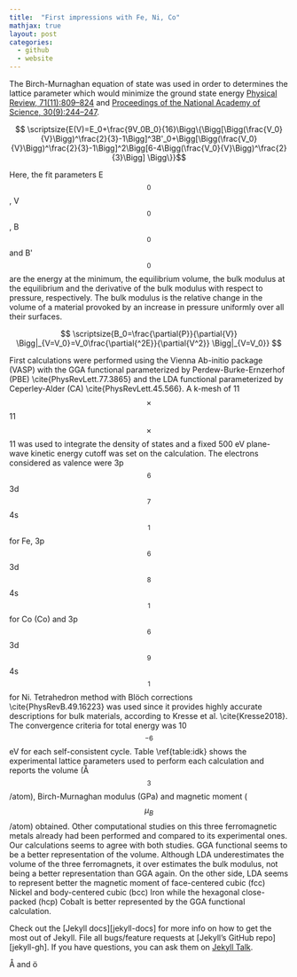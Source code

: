 ```yaml
---
title:  "First impressions with Fe, Ni, Co"
mathjax: true
layout: post
categories:
  - github
  - website
---
```


The Birch-Murnaghan equation of state was used in order to determines the lattice parameter which would minimize the ground state energy [Physical Review, 71(11):809–824][Birch] and [Proceedings of the National Academy of Science, 30(9):244–247][Murnaghan].

$$ \scriptsize{E(V)=E_0+\frac{9V_0B_0}{16}\Bigg\{\Bigg[\Bigg(\frac{V_0}{V}\Bigg)^\frac{2}{3}-1\Bigg]^3B'_0+\Bigg[\Bigg(\frac{V_0}{V}\Bigg)^\frac{2}{3}-1\Bigg]^2\Bigg[6-4\Bigg(\frac{V_0}{V}\Bigg)^\frac{2}{3}\Bigg] \Bigg\}}$$ 





Here, the fit parameters E$$_0$$, V$$_0$$, B$$_0$$ and B'$$_0$$ are the energy at the minimum, the equilibrium volume, 
the bulk modulus at the equilibrium and the derivative of the bulk modulus with respect to pressure, respectively. 
The bulk modulus is the relative change in the volume of a material provoked by an increase in pressure uniformly over all their surfaces.

$$ \scriptsize{B_0=\frac{\partial{P}}{\partial{V}} \Bigg|_{V=V_0}=V_0\frac{\partial{^2E}}{\partial{V^2}} \Bigg|_{V=V_0}} $$

First calculations were performed using the Vienna Ab-initio package (VASP) with the GGA functional parameterized by Perdew-Burke-Ernzerhof (PBE) 
\cite{PhysRevLett.77.3865} and the LDA functional parameterized by Ceperley-Alder (CA) \cite{PhysRevLett.45.566}. 
A k-mesh of 11$$\times$$11$$\times$$11 was used to integrate the density of states and a fixed 500 eV plane-wave kinetic energy cutoff was set on the calculation. 
The electrons considered as valence were 3p$$^{6}$$3d$$^{7}$$4s$$^{1}$$ for Fe,  3p$$^{6}$$3d$$^{8}$$4s$$^{1}$$ for Co (Co) and 3p$$^{6}$$3d$$^{9}$$4s$$^{1}$$ for Ni. 
Tetrahedron method with Blöch corrections \cite{PhysRevB.49.16223} was used since it provides highly accurate descriptions for bulk materials, 
according to Kresse et al. \cite{Kresse2018}. The convergence criteria for total energy was 10$$^{-6}$$ eV for each self-consistent cycle. 
Table \ref{table:idk} shows the experimental lattice parameters used to perform each calculation and reports the volume (Å$$^3$$/atom), 
Birch-Murnaghan modulus (GPa) and magnetic moment ($$\mu_B$$/atom) obtained. 
Other computational studies on this three ferromagnetic metals already had been performed and compared to its experimental ones. 
Our calculations seems to agree with both studies. GGA functional seems to be a better representation of the volume. 
Although LDA underestimates the volume of the three ferromagnets, it over estimates the bulk modulus, not being a better representation than GGA again. 
On the other side, LDA seems to represent better the magnetic moment of face-centered cubic (fcc) Nickel and body-centered cubic (bcc) Iron while the hexagonal close-packed (hcp) Cobalt is better represented by the GGA functional calculation.

Check out the [Jekyll docs][jekyll-docs] for more info on how to get the most out of Jekyll. File all bugs/feature requests at [Jekyll’s GitHub repo][jekyll-gh]. If you have questions, you can ask them on [Jekyll Talk][jekyll-talk].

[Birch]: https://journals.aps.org/pr/abstract/10.1103/PhysRev.71.809
[Murnaghan]:   https://www.ncbi.nlm.nih.gov/pmc/articles/PMC1078704/
[jekyll-talk]: https://talk.jekyllrb.com/

Å and ö
